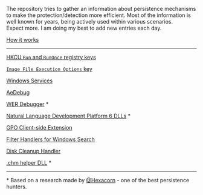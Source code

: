 <!-- NO WORRIES ABOUT EDITING THIS FILE. I WILL UPDATE IT WHEN NEW FILE WITH DETAILS IS ADDED -->
The repository tries to gather an information about persistence mechanisms to make the protection/detection more efficient. Most of the information is well known for years, being actively used within various scenarios.  
Expect more. I am doing my best to add new entries each day.

[How it works](HowItWorks.md)

* * *
<!-- NO WORRIES ABOUT EDITING THIS FILE. I WILL UPDATE IT WHEN NEW FILE WITH DETAILS IS ADDED -->

[HKCU `Run` and `RunOnce` registry keys](Data/run.md) 

<!-- [HKLM `Run` and `RunOnce` registry keys](Data/runonce.md) -->

[`Image File Execution Options` key](Data/ifeo.md) 

[Windows Services](Data/services.md) 

[AeDebug](Data/aedebug.md)

[WER Debugger](Data/wer_debugger.md) *

[Natural Language Development Platform 6 DLLs](Data/naturallanguage6.md) *

[GPO Client-side Extension](Data/gpoextension.md)

[Filter Handlers for Windows Search](Data/ifilters.md)

[Disk Cleanup Handler](Data/diskcleanuphandler.md)

[.chm helper DLL](Data/htmlhelpauthor.md) *

<!-- NO WORRIES ABOUT EDITING THIS FILE. I WILL UPDATE IT WHEN NEW FILE WITH DETAILS IS ADDED -->
* * *

\* Based on a research made by [@Hexacorn](https://twitter.com/Hexacorn) - one of the best persistence hunters.
